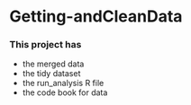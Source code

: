 # Getting-andCleanData
### This project has 
* the merged data
* the tidy dataset 
* the run_analysis R file 
* the code book for data
